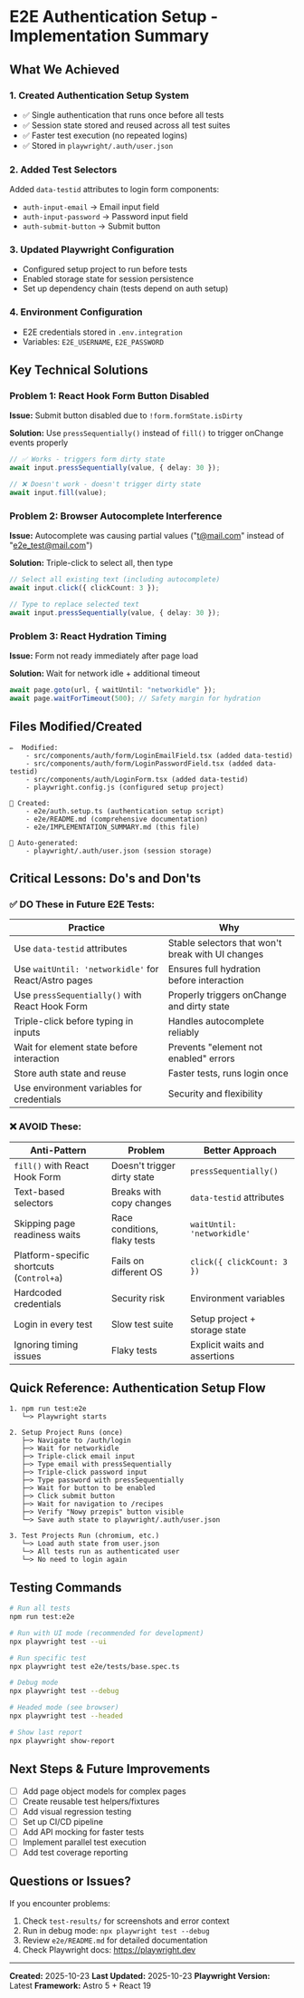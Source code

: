 # E2E Authentication Setup - Implementation Summary

## What We Achieved

### 1. Created Authentication Setup System

- ✅ Single authentication that runs once before all tests
- ✅ Session state stored and reused across all test suites
- ✅ Faster test execution (no repeated logins)
- ✅ Stored in `playwright/.auth/user.json`

### 2. Added Test Selectors

Added `data-testid` attributes to login form components:

- `auth-input-email` → Email input field
- `auth-input-password` → Password input field
- `auth-submit-button` → Submit button

### 3. Updated Playwright Configuration

- Configured setup project to run before tests
- Enabled storage state for session persistence
- Set up dependency chain (tests depend on auth setup)

### 4. Environment Configuration

- E2E credentials stored in `.env.integration`
- Variables: `E2E_USERNAME`, `E2E_PASSWORD`

## Key Technical Solutions

### Problem 1: React Hook Form Button Disabled

**Issue:** Submit button disabled due to `!form.formState.isDirty`

**Solution:** Use `pressSequentially()` instead of `fill()` to trigger onChange events properly

```typescript
// ✅ Works - triggers form dirty state
await input.pressSequentially(value, { delay: 30 });

// ❌ Doesn't work - doesn't trigger dirty state
await input.fill(value);
```

### Problem 2: Browser Autocomplete Interference

**Issue:** Autocomplete was causing partial values ("t@mail.com" instead of "e2e_test@mail.com")

**Solution:** Triple-click to select all, then type

```typescript
// Select all existing text (including autocomplete)
await input.click({ clickCount: 3 });

// Type to replace selected text
await input.pressSequentially(value, { delay: 30 });
```

### Problem 3: React Hydration Timing

**Issue:** Form not ready immediately after page load

**Solution:** Wait for network idle + additional timeout

```typescript
await page.goto(url, { waitUntil: "networkidle" });
await page.waitForTimeout(500); // Safety margin for hydration
```

## Files Modified/Created

```
✏️  Modified:
    - src/components/auth/form/LoginEmailField.tsx (added data-testid)
    - src/components/auth/form/LoginPasswordField.tsx (added data-testid)
    - src/components/auth/LoginForm.tsx (added data-testid)
    - playwright.config.js (configured setup project)

📄 Created:
    - e2e/auth.setup.ts (authentication setup script)
    - e2e/README.md (comprehensive documentation)
    - e2e/IMPLEMENTATION_SUMMARY.md (this file)

🤖 Auto-generated:
    - playwright/.auth/user.json (session storage)
```

## Critical Lessons: Do's and Don'ts

### ✅ DO These in Future E2E Tests:

| Practice                                             | Why                                               |
| ---------------------------------------------------- | ------------------------------------------------- |
| Use `data-testid` attributes                         | Stable selectors that won't break with UI changes |
| Use `waitUntil: 'networkidle'` for React/Astro pages | Ensures full hydration before interaction         |
| Use `pressSequentially()` with React Hook Form       | Properly triggers onChange and dirty state        |
| Triple-click before typing in inputs                 | Handles autocomplete reliably                     |
| Wait for element state before interaction            | Prevents "element not enabled" errors             |
| Store auth state and reuse                           | Faster tests, runs login once                     |
| Use environment variables for credentials            | Security and flexibility                          |

### ❌ AVOID These:

| Anti-Pattern                              | Problem                      | Better Approach               |
| ----------------------------------------- | ---------------------------- | ----------------------------- |
| `fill()` with React Hook Form             | Doesn't trigger dirty state  | `pressSequentially()`         |
| Text-based selectors                      | Breaks with copy changes     | `data-testid` attributes      |
| Skipping page readiness waits             | Race conditions, flaky tests | `waitUntil: 'networkidle'`    |
| Platform-specific shortcuts (`Control+a`) | Fails on different OS        | `click({ clickCount: 3 })`    |
| Hardcoded credentials                     | Security risk                | Environment variables         |
| Login in every test                       | Slow test suite              | Setup project + storage state |
| Ignoring timing issues                    | Flaky tests                  | Explicit waits and assertions |

## Quick Reference: Authentication Setup Flow

```
1. npm run test:e2e
   └─> Playwright starts

2. Setup Project Runs (once)
   ├─> Navigate to /auth/login
   ├─> Wait for networkidle
   ├─> Triple-click email input
   ├─> Type email with pressSequentially
   ├─> Triple-click password input
   ├─> Type password with pressSequentially
   ├─> Wait for button to be enabled
   ├─> Click submit button
   ├─> Wait for navigation to /recipes
   ├─> Verify "Nowy przepis" button visible
   └─> Save auth state to playwright/.auth/user.json

3. Test Projects Run (chromium, etc.)
   └─> Load auth state from user.json
   └─> All tests run as authenticated user
   └─> No need to login again
```

## Testing Commands

```bash
# Run all tests
npm run test:e2e

# Run with UI mode (recommended for development)
npx playwright test --ui

# Run specific test
npx playwright test e2e/tests/base.spec.ts

# Debug mode
npx playwright test --debug

# Headed mode (see browser)
npx playwright test --headed

# Show last report
npx playwright show-report
```

## Next Steps & Future Improvements

- [ ] Add page object models for complex pages
- [ ] Create reusable test helpers/fixtures
- [ ] Add visual regression testing
- [ ] Set up CI/CD pipeline
- [ ] Add API mocking for faster tests
- [ ] Implement parallel test execution
- [ ] Add test coverage reporting

## Questions or Issues?

If you encounter problems:

1. Check `test-results/` for screenshots and error context
2. Run in debug mode: `npx playwright test --debug`
3. Review `e2e/README.md` for detailed documentation
4. Check Playwright docs: https://playwright.dev

---

**Created:** 2025-10-23
**Last Updated:** 2025-10-23
**Playwright Version:** Latest
**Framework:** Astro 5 + React 19
